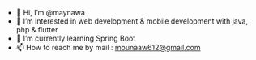 - 👋 Hi, I’m @maynawa
- 👀 I’m interested in web development & mobile development with java, php & flutter
- 🌱 I’m currently learning Spring Boot
- 📫 How to reach me by mail : mounaaw612@gmail.com

<!---
maynawa/maynawa is a ✨ special ✨ repository because its `README.md` (this file) appears on your GitHub profile.
You can click the Preview link to take a look at your changes.
--->
